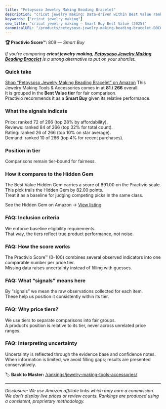 ```yaml
---
title: "Petoysoso Jewelry Making Beading Bracelet"
description: "cricut jewelry making: Data-driven within Best Value ranking using the Practivio Score™. Positioned by quality, value, demand, findability, momentum."
keywords: ["cricut jewelry making"]
seo_title: "cricut jewelry making — Smart Buy Best Value (2025)"
canonicalURL: "/products/petoysoso-jewelry-making-beading-bracelet-B0CGRV8PZF/"
---
```


**🏆 Practivio Score™:** 809 — _Smart Buy_


*If you're comparing **cricut jewelry making**, **[Petoysoso Jewelry Making Beading Bracelet](https://www.amazon.com/dp/B0CGRV8PZF?tag=practivio-20)** is a strong alternative to put on your shortlist.*
### Quick take
[Shop “Petoysoso Jewelry Making Beading Bracelet” on Amazon](https://www.amazon.com/dp/B0CGRV8PZF?tag=practivio-20)
This Jewelry Making Tools & Accessories comes in at **81 / 266** overall.  
It is grouped in the **Best Value tier** for fair comparison.  
Practivio recommends it as a **Smart Buy** given its relative performance.

### What the signals indicate
Price: ranked 72 of 266 (top 28% by affordability).  
Reviews: ranked 84 of 266 (top 32% for total count).  
Rating: ranked 26 of 266 (top 10% on star average).  
Demand: ranked 10 of 266 (top 4% for recent purchases).

### Position in tier
Comparisons remain tier-bound for fairness.

### How it compares to the Hidden Gem
The Best Value Hidden Gem carries a score of 891.00 on the Practivio scale.  
This pick trails the Hidden Gem by 82.00 points.  
Treat it as a baseline for judging competing picks in the same class.  

See the Hidden Gem on Amazon → [View listing](https://www.amazon.com/dp/B00K18YIOU?tag=practivio-20)

### FAQ: Inclusion criteria
We enforce baseline eligibility requirements.  
That way, the tiers reflect true product performance, not noise.

### FAQ: How the score works
The Practivio Score™ (0–100) combines several observed indicators into one comparable number per price tier.  
Missing data raises uncertainty instead of filling with guesses.

### FAQ: What “signals” means here
By “signals” we mean the raw observations collected for each item.  
These help us position it consistently within its tier.

### FAQ: Why price tiers?
We use tiers to separate comparisons into fair groups.  
A product’s position is relative to its tier, never across unrelated price ranges.

### FAQ: Interpreting uncertainty
Uncertainty is reflected through the evidence base and confidence notes.  
When information is limited, we avoid filling gaps; results are presented conservatively.


🏷️ **Back to Master:** [/rankings/jewelry-making-tools-accessories/](/rankings/jewelry-making-tools-accessories/)

---
_Disclosure: We use Amazon affiliate links which may earn a commission. We don’t display live prices or review counts. Rankings are produced using a consistent, proprietary methodology._
